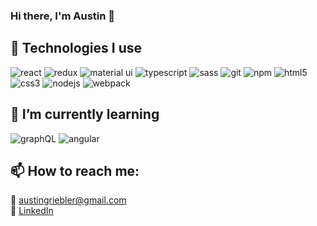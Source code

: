 ### Hi there, I'm Austin 👋

## 🔭 Technologies I use

![react](https://img.shields.io/badge/React-45b8d8?style=for-the-badge&logoColor=white&logo=react)
![redux](https://img.shields.io/badge/Redux-764ABC?style=for-the-badge&logoColor=white&logo=redux)
![material ui](https://img.shields.io/badge/Material_UI-0081CB?style=for-the-badge&logoColor=white&logo=material-ui)
![typescript](https://img.shields.io/badge/TypeScript-007ACC?style=for-the-badge&logoColor=white&logo=typescript)
![sass](https://img.shields.io/badge/Sass-CC6699?style=for-the-badge&logoColor=white&logo=sass)
![git](https://img.shields.io/badge/Git-F05032?style=for-the-badge&logoColor=white&logo=git)
![npm](https://img.shields.io/badge/NPM-CB3837?style=for-the-badge&logoColor=white&logo=npm)
![html5](https://img.shields.io/badge/HTML5-E34F26?style=for-the-badge&logoColor=white&logo=html5)
![css3](https://img.shields.io/badge/CSS3-1572B6?style=for-the-badge&logoColor=white&logo=css3)
![nodejs](https://img.shields.io/badge/Nodejs-43853d?style=for-the-badge&logoColor=white&logo=node.js)
![webpack](https://img.shields.io/badge/Webpack-8DD6F9?style=for-the-badge&logoColor=white&logo=webpack)

## 🌱 I’m currently learning
![graphQL](https://img.shields.io/badge/Deck.gl-19202c?style=for-the-badge&logoColor=white)
![angular](https://img.shields.io/badge/Angular-DD0031?style=for-the-badge&logoColor=white&logo=angular)

## 📫 How to reach me: 
📧 <austingriebler@gmail.com>  
🔗 [LinkedIn](https://www.linkedin.com/in/austin-griebler-838834123/) 


<!--
**AustinGriebler/AustinGriebler** is a ✨ _special_ ✨ repository because its `README.md` (this file) appears on your GitHub profile.

Here are some ideas to get you started:

- 🔭 I’m currently working on ...
- 🌱 I’m currently learning ...
- 👯 I’m looking to collaborate on ...
- 🤔 I’m looking for help with ...
- 💬 Ask me about ...
- 📫 How to reach me: ...
- 😄 Pronouns: ...
- ⚡ Fun fact: ...
-->
